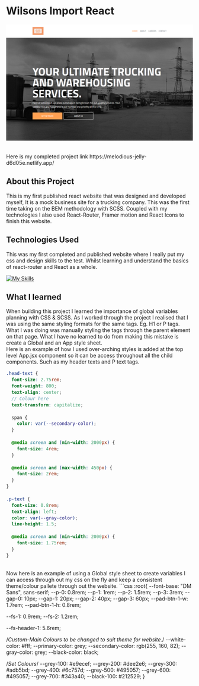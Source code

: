 # Wilsons Import React
![Website Header Image](/wilson/src/Assets/Readme/Header.PNG)

<br>
Here is my completed project link https://melodious-jelly-d6d05e.netlify.app/   
 
## About this Project 
This is my first published react website that was designed and developed myself, It is a mock business site for a trucking company. This was the first time taking on the BEM methodology with SCSS. Coupled with my technologies I also used React-Router, Framer motion and React Icons to finish this website. 


## Technologies Used
This was my first completed and published website where I really put my css and design skills to the test. Whilst learning and understand the basics of react-router and React as a whole.
<br>

[![My Skills](https://skills.thijs.gg/icons?i=js,html,css,react)](https://skills.thijs.gg)

## What I learned 
When building this project I learned the importance of global variables planning with CSS & SCSS. As I worked through the project I realised that I was using the same styling formats for the same tags. Eg. H1 or P tags. What I was doing was manually styling the tags through the parent element on that page. What I have no learned to do from making this mistake is create a Global and an App style sheet. 
<br>
Here is an example of how I used over-arching styles is added at the top level App.jsx component so it can be access throughout all the child components. Such as my header texts and P text tags. 
```scss
.head-text {
  font-size: 2.75rem;
  font-weight: 800;
  text-align: center;
  // Colour here
  text-transform: capitalize;

  span {
    color: var(--secondary-color);
  }

  @media screen and (min-width: 2000px) {
    font-size: 4rem;
  }

  @media screen and (max-width: 450px) {
    font-size: 2rem;
  }
}

.p-text {
  font-size: 0.8rem;
  text-align: left;
  color: var(--gray-color);
  line-height: 1.5;

  @media screen and (min-width: 2000px) {
    font-size: 1.75rem;
  }
}
```
<br>
Now here is an example of using a Global style sheet to create variables I can access through out my css on the fly and keep a consistent theme/colour pallete through out the website.
```css
:root{
 --font-base: "DM Sans", sans-serif;
  --p-0: 0.8rem;
  --p-1: 1rem;
  --p-2: 1.5rem;
  --p-3: 3rem;
  --gap-0: 10px;
  --gap-1: 20px;
  --gap-2: 40px;
  --gap-3: 60px;
  --pad-btn-1-w: 1.7rem;
  --pad-btn-1-h: 0.8rem;

  --fs-1: 0.9rem;
  --fs-2: 1.2rem;

  --fs-header-1: 5.6rem;

  /*Custom-Main Colours to be changed to suit theme for website.*/
  --white-color: #fff;
  --primary-color: grey;
  --secondary-color: rgb(255, 160, 82);
  --gray-color: grey;
  --black-color: black;

  /*Set Colours*/
  --grey-100: #e9ecef;
  --grey-200: #dee2e6;
  --grey-300: #adb5bd;
  --grey-400: #6c757d;
  --grey-500: #495057;
  --grey-600: #495057;
  --grey-700: #343a40;
  --black-100: #212529;
}
```
